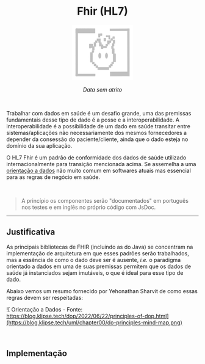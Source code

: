 <div align="center">

# Fhir (HL7)

![fire_logo](./assets/fire_avatar_white.png)

_Data sem atrito_

<br> 

</div>

Trabalhar com dados em saúde é um desafio grande, uma das premissas fundamentais desse tipo de dado é a posse e a interoperabilidade. A interoperabilidade é a possibilidade de um dado em saúde transitar entre sistemas/aplicações não necessariamente dos mesmos fornecedores a depender da consessão do paciente/cliente, ainda que o dado esteja no domínio da sua aplicação.

O HL7 Fhir é um padrão de conformidade dos dados de saúde utilizado internacionalmente para transição mencionada acima. Se assemelha a uma [orientação a dados](https://blog.klipse.tech/dop/2022/06/22/principles-of-dop.html) não muito comum em softwares atuais mas essencial para as regras de negócio em saúde.

<br>

> A princípio os componentes serão "documentados" em português nos testes e em inglês no próprio código com JsDoc.

---

## Justificativa
As principais bibliotecas de FHIR (incluindo as do Java) se concentram na implementação de arquitetura em que esses padrões serão trabalhados, mas a essência de como o dado deve ser é ausente, _i.e._ o paradigma orientado a dados em uma de suas premissas permitem que os dados de saúde já instanciados sejam imutáveis, o que é ideal para esse tipo de dado.

Abaixo vemos um resumo fornecido por Yehonathan Sharvit de como essas regras devem ser respeitadas:

![ Orientação a Dados - Fonte: https://blog.klipse.tech/dop/2022/06/22/principles-of-dop.html](https://blog.klipse.tech/uml/chapter00/do-principles-mind-map.png)

<br>

## Implementação
